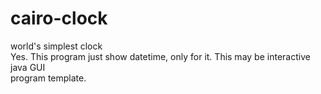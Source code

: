 cairo-clock
====
world's simplest clock  
Yes. This program just show datetime, only for it. This may be interactive java GUI   
program template.  

